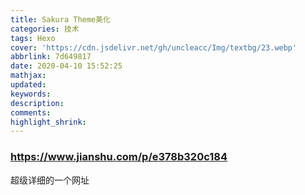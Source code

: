 ```yaml
---
title: Sakura Theme美化
categories: 技术
tags: Hexo
cover: 'https://cdn.jsdelivr.net/gh/uncleacc/Img/textbg/23.webp'
abbrlink: 7d649817
date: 2020-04-10 15:52:25
mathjax:
updated:
keywords:
description:
comments:
highlight_shrink:
---
```


### https://www.jianshu.com/p/e378b320c184
超级详细的一个网址
